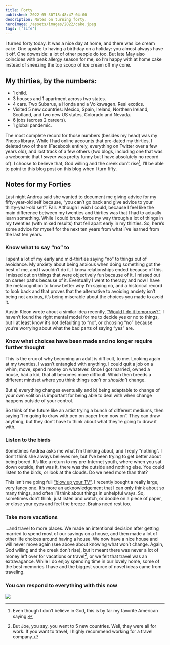 ```yaml
---
title: Forty
published: 2022-05-30T18:48:47-04:00
description: Notes on turning forty.
heroImage: /assets/images/2022/cake.jpeg
tags: ['life']
---
```


I turned forty today. It was a nice day at home, and there was ice cream cake. One upside to having a birthday on a holiday: you almost always have it off. One downside: a lot of other people do too. But late May also coincides with peak allergy season for me, so I’m happy with at home cake instead of sneezing the top scoop of ice cream off my cone.

## My thirties, by the numbers:
- 1 child.
- 3 houses and 1 apartment across two states.
- 4 cars. Two Subarus, a Honda and a Volkswagen. Real exotics.
- Visited 5 new countries: Mexico, Spain, Ireland, Northern Ireland, Scotland, and two new US states, Colorado and Nevada.
- 6 jobs (across 2 careers).
- 1 global pandemic.

The most complete record for those numbers (besides my head) was my Photos library. While I had online accounts that pre-dated my thirties, I deleted two of them (Facebook entirely, everything on Twitter over a few years old), and lost track of a few others (two blogs, including one that was a webcomic that _I swear_ was pretty funny but I have absolutely no record of). I choose to believe that, God willing and the creek don’t rise[^1], I’ll be able to point to this blog post on this blog when I turn fifty.

## Notes for my Forties
Last night Andrea said she wanted to document me giving advice for my fifty-year-old self because, “you can’t go back and give advice to your thirty-year-old self”. Fair. Although I wish I could, because I feel like the main difference between my twenties and thirties was that I had to actually learn something. While I could brute-force my way through a lot of things in my twenties (with mixed results) that fell apart early in my thirties. So, here’s some advice for myself for the next ten years from what I’ve learned from the last ten years.

### Know what to say “no” to
I spent a lot of my early and mid-thirties saying “no” to things out of avoidance. My anxiety about being anxious when doing something got the best of me, and I wouldn’t do it. I know relationships ended because of this. I missed out on things that were objectively fun because of it. I missed out on career paths because of it. Eventually I went to therapy and now I have the metacognition to know better _why_ I’m saying no, and a historical record to look back and that proves that the alternative to avoiding anxiety isn’t being not anxious, it’s being miserable about the choices you made to avoid it.

Austin Kleon wrote about a similar idea recently, [“Would I do it tomorrow?”](https://austinkleon.com/2022/04/27/would-i-do-it-tomorrow/). I haven’t found the right mental model for me to decide yes or no to things, but I at least know it’s not defaulting to “no”, or choosing “no” because you’re worrying about what the bad parts of saying “yes” are.

### Know what choices have been made and no longer require further thought
This is the crux of why becoming an adult is difficult, to me. Looking again at my twenties, I wasn’t entangled with anything. I could quit a job on a whim, move, spend money on whatever. Once I got married, owned a house, had a kid, that all becomes more difficult. Which then breeds a different mindset where you think things _can’t_ or _shouldn’t_ change. 

But a) everything changes eventually and b) being adaptable to change of your own volition is important for being able to deal with when change happens outside of your control.

So think of the future like an artist trying a bunch of different mediums, then saying “I’m going to draw with pen on paper from now on”. They can draw anything, but they don’t have to think about what they’re going to draw it with.

### Listen to the birds
Sometimes Andrea asks me what I’m thinking about, and I reply “nothing”. I don’t think she always believes me, but I’ve been trying to get better about being bored. It’s like a return to my pre-Internet youth, where when you sat down outside, that was it, there was the outside and nothing else. You could listen to the birds, or look at the clouds. Do we need more than that?

This isn’t me going full [“blow up your TV”](https://www.youtube.com/watch?v=BofvfVPFbiM). I recently bought a really large, very fancy one. It’s more an acknowledgement that I can only think about so many things, and often I’ll think about things in unhelpful ways. So, sometimes don’t think, just listen and watch, or doodle on a piece of paper, or close your eyes and feel the breeze. Brains need rest too.

### Take more vacations
…and travel to more places. We made an intentional decision after getting married to spend most of our savings on a house, and then made a lot of other life choices around having a house. We now have a nice house and will never move again (see above about knowing what won’t change. Again, God willing and the creek don’t rise), but it meant there was never a lot of money left over for vacations or travel[^2], or we felt that travel was an extravagance. While I do enjoy spending time in our lovely home, some of the best memories I have and the biggest source of novel ideas came from traveling. 

### You can respond to everything with this now
![](/assets/images/2022/too-old-for-this-shit.jpg)

[^1]: Even though I don’t believe in God, this is by far my favorite American saying.
[^2]: But Joe, you say, you went to 5 new countries. Well, they were all for work. If you want to travel, I highly recommend working for a travel company.